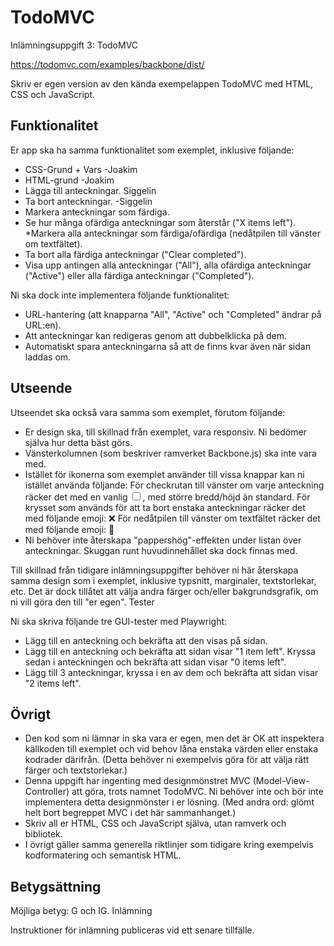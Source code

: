 # TodoMVC

Inlämningsuppgift 3: TodoMVC

https://todomvc.com/examples/backbone/dist/

Skriv er egen version av den kända exempelappen TodoMVC med HTML, CSS och JavaScript.
## Funktionalitet

  Er app ska ha samma funktionalitet som exemplet, inklusive följande:
   * CSS-Grund + Vars -Joakim
   * HTML-grund -Joakim
   * Lägga till anteckningar. Siggelin
   * Ta bort anteckningar. -Siggelin
   * Markera anteckningar som färdiga.
   * Se hur många ofärdiga anteckningar som återstår ("X items left").
    *Markera alla anteckningar som färdiga/ofärdiga (nedåtpilen till vänster om textfältet).
   * Ta bort alla färdiga anteckningar ("Clear completed").
   * Visa upp antingen alla anteckningar ("All"), alla ofärdiga anteckningar ("Active") eller alla färdiga anteckningar ("Completed").

 Ni ska dock inte implementera följande funktionalitet:

   * URL-hantering (att knapparna "All", "Active" och "Completed" ändrar på URL:en).
   * Att anteckningar kan redigeras genom att dubbelklicka på dem.
   * Automatiskt spara anteckningarna så att de finns kvar även när sidan laddas om.

## Utseende

Utseendet ska också vara samma som exemplet, förutom följande:

   * Er design ska, till skillnad från exemplet, vara responsiv. Ni bedömer själva hur detta bäst görs.
  *  Vänsterkolumnen (som beskriver ramverket Backbone.js) ska inte vara med.
   * Istället för ikonerna som exemplet använder till vissa knappar kan ni istället använda följande:
        För checkrutan till vänster om varje anteckning räcker det med en vanlig <input type="checkbox">, med större bredd/höjd än standard.
        För krysset som används för att ta bort enstaka anteckningar räcker det med följande emoji: ❌
        För nedåtpilen till vänster om textfältet räcker det med följande emoji: 🔽
   * Ni behöver inte återskapa "pappershög"-effekten under listan över anteckningar. Skuggan runt huvudinnehållet ska dock finnas med.

Till skillnad från tidigare inlämningsuppgifter behöver ni här återskapa samma design som i exemplet, inklusive typsnitt, marginaler, textstorlekar, etc. Det är dock tillåtet att välja andra färger och/eller bakgrundsgrafik, om ni vill göra den till "er egen".
Tester

Ni ska skriva följande tre GUI-tester med Playwright:

   * Lägg till en anteckning och bekräfta att den visas på sidan.
   * Lägg till en anteckning och bekräfta att sidan visar "1 item left". Kryssa sedan i anteckningen och bekräfta att sidan visar "0 items left".
   * Lägg till 3 anteckningar, kryssa i en av dem och bekräfta att sidan visar "2 items left".

## Övrigt

  *  Den kod som ni lämnar in ska vara er egen, men det är OK att inspektera källkoden till exemplet och vid behov låna enstaka värden eller enstaka kodrader därifrån. (Detta behöver ni exempelvis göra för att välja rätt färger och textstorlekar.)
   * Denna uppgift har ingenting med designmönstret MVC (Model-View-Controller) att göra, trots namnet TodoMVC. Ni behöver inte och bör inte implementera detta designmönster i er lösning. (Med andra ord: glömt helt bort begreppet MVC i det här sammanhanget.)
  *  Skriv all er HTML, CSS och JavaScript själva, utan ramverk och bibliotek.
  *  I övrigt gäller samma generella riktlinjer som tidigare kring exempelvis kodformatering och semantisk HTML.

## Betygsättning

Möjliga betyg: G och IG.
Inlämning

Instruktioner för inlämning publiceras vid ett senare tillfälle.
